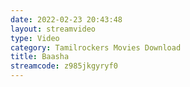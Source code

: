 ```yaml
---
date: 2022-02-23 20:43:48
layout: streamvideo
type: Video
category: Tamilrockers Movies Download
title: Baasha
streamcode: z985jkgyryf0
---
```

